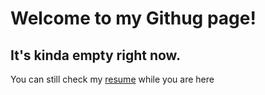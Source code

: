 # Welcome to my Githug page!
## It's kinda empty right now.
You can still check my [resume](CV/resume.html) while you are here